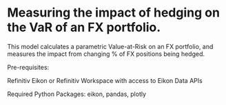 # Measuring the impact of hedging on the VaR of an FX portfolio.
This model calculates a parametric Value-at-Risk on an FX portfolio, and measures the impact from changing % of FX positions being hedged.

Pre-requisites:

Refinitiv Eikon or Refinitiv Workspace with access to Eikon Data APIs

Required Python Packages: eikon, pandas, plotly
